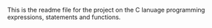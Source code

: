 This is the readme file for the project on the C lanuage programming expressions, statements and functions.
